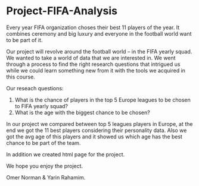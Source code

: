 # Project-FIFA-Analysis
Every year FIFA organization choses their best 11 players of the year.
It combines ceremony and big luxury and everyone in the football world want to be part of it.

Our project will revolve around the football world – in the FIFA yearly squad.
We wanted to take a world of data that we are interested in.
We went through a process to find the right research questions that intrigued us while we could learn something new from it with the tools we acquired in this course.

Our reseach questions:
1. What is the chance of players in the top 5 Europe leagues to be chosen to FIFA yearly squad?
2. What is the age with the biggest chance to be chosen?

In our project we compared between top 5 leagues players in Europe, at the end we got the 11 best players considering their personality data.
Also we got the avg age of this players and it showed us which age has the best chance to be part of the team.

In addition we created html page for the project.

We hope you enjoy the project.

Omer Norman & Yarin Rahamim.


